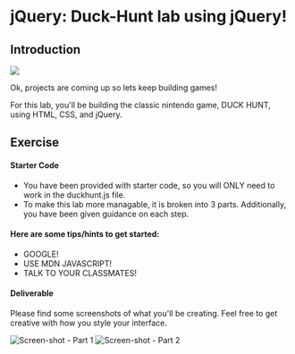 # jQuery: Duck-Hunt lab using jQuery!

## Introduction

![](https://media.giphy.com/media/TWxWXeuF8rIhG/giphy.gif)

Ok, projects are coming up so lets keep building games!

For this lab, you'll be building the classic nintendo game, DUCK HUNT, using HTML, CSS, and jQuery.

## Exercise

#### Starter Code

- You have been provided with starter code, so you will ONLY need to work in the duckhunt.js file. 
- To make this lab more managable, it is broken into 3 parts. Additionally, you have been given guidance on each step. 

#### Here are some __tips/hints__ to get started:

- GOOGLE! 
- USE MDN JAVASCRIPT!
- TALK TO YOUR CLASSMATES!

#### Deliverable

Please find some screenshots of what you'll be creating.  Feel free to get creative with how you style your interface.

![Screen-shot](../images/duck-hunt-part-1.png) - Part 1
![Screen-shot](../images/duck-hunt-part-2.png) - Part 2
